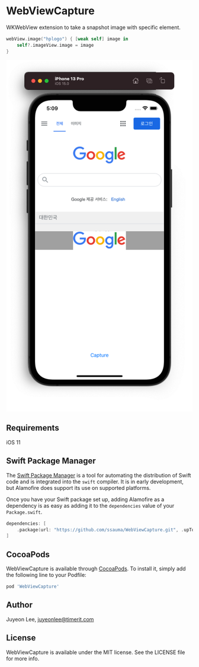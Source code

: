 # WebViewCapture

WKWebView extension to take a snapshot image with specific element.

```swift
webView.image("hplogo") { [weak self] image in
    self?.imageView.image = image
}
```

![example screenshot](./screenshot.png)

## Requirements

iOS 11

## Swift Package Manager

The [Swift Package Manager](https://swift.org/package-manager/) is a tool for automating the distribution of Swift code and is integrated into the `swift` compiler. It is in early development, but Alamofire does support its use on supported platforms.

Once you have your Swift package set up, adding Alamofire as a dependency is as easy as adding it to the `dependencies` value of your `Package.swift`.

```swift
dependencies: [
    .package(url: "https://github.com/ssauma/WebViewCapture.git", .upToNextMajor(from: "0.1.0"))
]
```

## CocoaPods

WebViewCapture is available through [CocoaPods](https://cocoapods.org). To install
it, simply add the following line to your Podfile:

```ruby
pod 'WebViewCapture'
```

## Author

Juyeon Lee, juyeonlee@timerit.com

## License

WebViewCapture is available under the MIT license. See the LICENSE file for more info.
